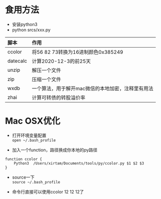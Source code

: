 # 食用方法
- 安装python3
- python srcs/xxx.py

脚本       | 作用
:------------------| :------------------
ccolor | 将56 82 73转换为16进制颜色0x385249
datecalc| 计算2020-12-3的前25天
unzip | 解压一个文件
zip | 压缩一个文件
wxdb | 一个算法，用于解开mac微信的本地加密，注释里有用法
zhai| 计算可转债的转股溢价率

# Mac OSX优化

- 打开环境变量配置<BR>
```open ~/.bash_profile```

- 加入一个function，路径换成你本地的py路径<BR>
```
function ccolor {
    Python3  /Users/xirtam/Documents/tools/py/ccolor.py $1 $2 $3
}
```

- source一下<BR>
```source ~/.bash_profile```

- 命令行直接可以使用ccolor 12 12 12了